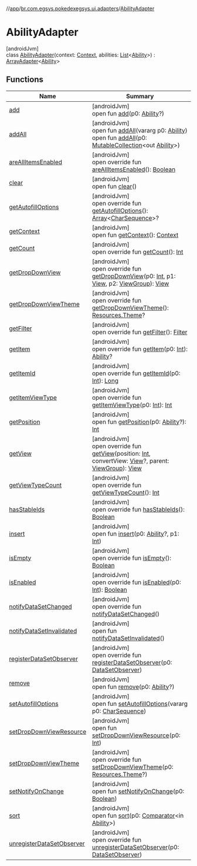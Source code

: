 //[app](../../../index.md)/[br.com.egsys.pokedexegsys.ui.adapters](../index.md)/[AbilityAdapter](index.md)

# AbilityAdapter

[androidJvm]\
class [AbilityAdapter](index.md)(context: [Context](https://developer.android.com/reference/kotlin/android/content/Context.html), abilities: [List](https://kotlinlang.org/api/latest/jvm/stdlib/kotlin.collections/-list/index.html)&lt;[Ability](../../br.com.egsys.pokedexegsys.data.model.storage/-ability/index.md)&gt;) : [ArrayAdapter](https://developer.android.com/reference/kotlin/android/widget/ArrayAdapter.html)&lt;[Ability](../../br.com.egsys.pokedexegsys.data.model.storage/-ability/index.md)&gt;

## Functions

| Name | Summary |
|---|---|
| [add](index.md#2058105371%2FFunctions%2F-912451524) | [androidJvm]<br>open fun [add](index.md#2058105371%2FFunctions%2F-912451524)(p0: [Ability](../../br.com.egsys.pokedexegsys.data.model.storage/-ability/index.md)?) |
| [addAll](index.md#611964739%2FFunctions%2F-912451524) | [androidJvm]<br>open fun [addAll](index.md#611964739%2FFunctions%2F-912451524)(vararg p0: [Ability](../../br.com.egsys.pokedexegsys.data.model.storage/-ability/index.md))<br>open fun [addAll](index.md#1410099345%2FFunctions%2F-912451524)(p0: [MutableCollection](https://kotlinlang.org/api/latest/jvm/stdlib/kotlin.collections/-mutable-collection/index.html)&lt;out [Ability](../../br.com.egsys.pokedexegsys.data.model.storage/-ability/index.md)&gt;) |
| [areAllItemsEnabled](index.md#2007958514%2FFunctions%2F-912451524) | [androidJvm]<br>open override fun [areAllItemsEnabled](index.md#2007958514%2FFunctions%2F-912451524)(): [Boolean](https://kotlinlang.org/api/latest/jvm/stdlib/kotlin/-boolean/index.html) |
| [clear](index.md#-1074180355%2FFunctions%2F-912451524) | [androidJvm]<br>open fun [clear](index.md#-1074180355%2FFunctions%2F-912451524)() |
| [getAutofillOptions](index.md#-1058457510%2FFunctions%2F-912451524) | [androidJvm]<br>open override fun [getAutofillOptions](index.md#-1058457510%2FFunctions%2F-912451524)(): [Array](https://kotlinlang.org/api/latest/jvm/stdlib/kotlin/-array/index.html)&lt;[CharSequence](https://kotlinlang.org/api/latest/jvm/stdlib/kotlin/-char-sequence/index.html)&gt;? |
| [getContext](index.md#-1101232233%2FFunctions%2F-912451524) | [androidJvm]<br>open fun [getContext](index.md#-1101232233%2FFunctions%2F-912451524)(): [Context](https://developer.android.com/reference/kotlin/android/content/Context.html) |
| [getCount](index.md#4951671%2FFunctions%2F-912451524) | [androidJvm]<br>open override fun [getCount](index.md#4951671%2FFunctions%2F-912451524)(): [Int](https://kotlinlang.org/api/latest/jvm/stdlib/kotlin/-int/index.html) |
| [getDropDownView](index.md#-490174721%2FFunctions%2F-912451524) | [androidJvm]<br>open override fun [getDropDownView](index.md#-490174721%2FFunctions%2F-912451524)(p0: [Int](https://kotlinlang.org/api/latest/jvm/stdlib/kotlin/-int/index.html), p1: [View](https://developer.android.com/reference/kotlin/android/view/View.html), p2: [ViewGroup](https://developer.android.com/reference/kotlin/android/view/ViewGroup.html)): [View](https://developer.android.com/reference/kotlin/android/view/View.html) |
| [getDropDownViewTheme](index.md#1871542675%2FFunctions%2F-912451524) | [androidJvm]<br>open override fun [getDropDownViewTheme](index.md#1871542675%2FFunctions%2F-912451524)(): [Resources.Theme](https://developer.android.com/reference/kotlin/android/content/res/Resources.Theme.html)? |
| [getFilter](index.md#1957531516%2FFunctions%2F-912451524) | [androidJvm]<br>open override fun [getFilter](index.md#1957531516%2FFunctions%2F-912451524)(): [Filter](https://developer.android.com/reference/kotlin/android/widget/Filter.html) |
| [getItem](index.md#1883562591%2FFunctions%2F-912451524) | [androidJvm]<br>open override fun [getItem](index.md#1883562591%2FFunctions%2F-912451524)(p0: [Int](https://kotlinlang.org/api/latest/jvm/stdlib/kotlin/-int/index.html)): [Ability](../../br.com.egsys.pokedexegsys.data.model.storage/-ability/index.md)? |
| [getItemId](index.md#-1740376508%2FFunctions%2F-912451524) | [androidJvm]<br>open override fun [getItemId](index.md#-1740376508%2FFunctions%2F-912451524)(p0: [Int](https://kotlinlang.org/api/latest/jvm/stdlib/kotlin/-int/index.html)): [Long](https://kotlinlang.org/api/latest/jvm/stdlib/kotlin/-long/index.html) |
| [getItemViewType](index.md#942948720%2FFunctions%2F-912451524) | [androidJvm]<br>open override fun [getItemViewType](index.md#942948720%2FFunctions%2F-912451524)(p0: [Int](https://kotlinlang.org/api/latest/jvm/stdlib/kotlin/-int/index.html)): [Int](https://kotlinlang.org/api/latest/jvm/stdlib/kotlin/-int/index.html) |
| [getPosition](index.md#2000005273%2FFunctions%2F-912451524) | [androidJvm]<br>open fun [getPosition](index.md#2000005273%2FFunctions%2F-912451524)(p0: [Ability](../../br.com.egsys.pokedexegsys.data.model.storage/-ability/index.md)?): [Int](https://kotlinlang.org/api/latest/jvm/stdlib/kotlin/-int/index.html) |
| [getView](get-view.md) | [androidJvm]<br>open override fun [getView](get-view.md)(position: [Int](https://kotlinlang.org/api/latest/jvm/stdlib/kotlin/-int/index.html), convertView: [View](https://developer.android.com/reference/kotlin/android/view/View.html)?, parent: [ViewGroup](https://developer.android.com/reference/kotlin/android/view/ViewGroup.html)): [View](https://developer.android.com/reference/kotlin/android/view/View.html) |
| [getViewTypeCount](index.md#-1958386746%2FFunctions%2F-912451524) | [androidJvm]<br>open override fun [getViewTypeCount](index.md#-1958386746%2FFunctions%2F-912451524)(): [Int](https://kotlinlang.org/api/latest/jvm/stdlib/kotlin/-int/index.html) |
| [hasStableIds](index.md#-1828198787%2FFunctions%2F-912451524) | [androidJvm]<br>open override fun [hasStableIds](index.md#-1828198787%2FFunctions%2F-912451524)(): [Boolean](https://kotlinlang.org/api/latest/jvm/stdlib/kotlin/-boolean/index.html) |
| [insert](index.md#-863735344%2FFunctions%2F-912451524) | [androidJvm]<br>open fun [insert](index.md#-863735344%2FFunctions%2F-912451524)(p0: [Ability](../../br.com.egsys.pokedexegsys.data.model.storage/-ability/index.md)?, p1: [Int](https://kotlinlang.org/api/latest/jvm/stdlib/kotlin/-int/index.html)) |
| [isEmpty](index.md#-1198639209%2FFunctions%2F-912451524) | [androidJvm]<br>open override fun [isEmpty](index.md#-1198639209%2FFunctions%2F-912451524)(): [Boolean](https://kotlinlang.org/api/latest/jvm/stdlib/kotlin/-boolean/index.html) |
| [isEnabled](index.md#1634705473%2FFunctions%2F-912451524) | [androidJvm]<br>open override fun [isEnabled](index.md#1634705473%2FFunctions%2F-912451524)(p0: [Int](https://kotlinlang.org/api/latest/jvm/stdlib/kotlin/-int/index.html)): [Boolean](https://kotlinlang.org/api/latest/jvm/stdlib/kotlin/-boolean/index.html) |
| [notifyDataSetChanged](index.md#-241177621%2FFunctions%2F-912451524) | [androidJvm]<br>open override fun [notifyDataSetChanged](index.md#-241177621%2FFunctions%2F-912451524)() |
| [notifyDataSetInvalidated](index.md#1639757734%2FFunctions%2F-912451524) | [androidJvm]<br>open fun [notifyDataSetInvalidated](index.md#1639757734%2FFunctions%2F-912451524)() |
| [registerDataSetObserver](index.md#-1646533099%2FFunctions%2F-912451524) | [androidJvm]<br>open override fun [registerDataSetObserver](index.md#-1646533099%2FFunctions%2F-912451524)(p0: [DataSetObserver](https://developer.android.com/reference/kotlin/android/database/DataSetObserver.html)) |
| [remove](index.md#1248678904%2FFunctions%2F-912451524) | [androidJvm]<br>open fun [remove](index.md#1248678904%2FFunctions%2F-912451524)(p0: [Ability](../../br.com.egsys.pokedexegsys.data.model.storage/-ability/index.md)?) |
| [setAutofillOptions](index.md#892695140%2FFunctions%2F-912451524) | [androidJvm]<br>open fun [setAutofillOptions](index.md#892695140%2FFunctions%2F-912451524)(vararg p0: [CharSequence](https://kotlinlang.org/api/latest/jvm/stdlib/kotlin/-char-sequence/index.html)) |
| [setDropDownViewResource](index.md#-91047262%2FFunctions%2F-912451524) | [androidJvm]<br>open fun [setDropDownViewResource](index.md#-91047262%2FFunctions%2F-912451524)(p0: [Int](https://kotlinlang.org/api/latest/jvm/stdlib/kotlin/-int/index.html)) |
| [setDropDownViewTheme](index.md#2133321406%2FFunctions%2F-912451524) | [androidJvm]<br>open override fun [setDropDownViewTheme](index.md#2133321406%2FFunctions%2F-912451524)(p0: [Resources.Theme](https://developer.android.com/reference/kotlin/android/content/res/Resources.Theme.html)?) |
| [setNotifyOnChange](index.md#-147055659%2FFunctions%2F-912451524) | [androidJvm]<br>open fun [setNotifyOnChange](index.md#-147055659%2FFunctions%2F-912451524)(p0: [Boolean](https://kotlinlang.org/api/latest/jvm/stdlib/kotlin/-boolean/index.html)) |
| [sort](index.md#-2082485093%2FFunctions%2F-912451524) | [androidJvm]<br>open fun [sort](index.md#-2082485093%2FFunctions%2F-912451524)(p0: [Comparator](https://developer.android.com/reference/kotlin/java/util/Comparator.html)&lt;in [Ability](../../br.com.egsys.pokedexegsys.data.model.storage/-ability/index.md)&gt;) |
| [unregisterDataSetObserver](index.md#504471406%2FFunctions%2F-912451524) | [androidJvm]<br>open override fun [unregisterDataSetObserver](index.md#504471406%2FFunctions%2F-912451524)(p0: [DataSetObserver](https://developer.android.com/reference/kotlin/android/database/DataSetObserver.html)) |
